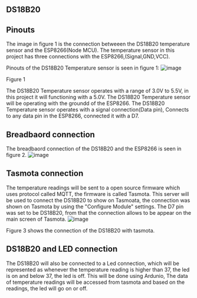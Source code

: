  ## DS18B20

## Pinouts
The image in figure 1 is the connection betweeen the DS18B20 temperature sensor and the ESP8266(Node MCU). The temperature sensor in this project has three connections with the ESP8266,(Signal,GND,VCC).

Pinouts of the DS18B20 Temperature sensor is seen in figure 1:
![image](https://github.com/MMemon2003/HealthProject2024/assets/146339735/2f5c56ea-530f-49b4-972a-11f1d4023142)

Figure 1

The DS18B20 Temperature sensor operates with a range of 3.0V to 5.5V, in this project it will functioning with a 5.0V. 
The DS18B20 Temperature sensor will be operating with the groundd of the ESP8266. 
The DS18B20 Temperature sensor operates with a signal connection(Data pin), Connects to any data pin in the ESP8266, connected it with a D7.

## Breadbaord connection
The breadbaord connection of the DS18B20 and the ESP8266 is seen in figure 2.
![image](https://github.com/MMemon2003/HealthProject2024/assets/146339735/2f8794d1-c427-40e0-8625-bb4668eddc0a)



## Tasmota connection
The temperature readings will be sent to a open source firmware which uses protocol called MQTT, the firmware is called Tasmota. 
This server will be used to connect the DS18B20 to show on Tasmoata, the connection was shown on Tasmota by using the "Configure Module" settings. 
The D7 pin was set to be DS18B20, from that the connection allows to be appear on the main screen of Tasmota. 
![image](https://github.com/MMemon2003/HealthProject2024/assets/146339735/3708d28a-0c05-441e-a4dc-24d88c19dad8)


Figure 3 shows the connection of the DS18B20 with tasmota. 

## DS18B20 and LED connection
The DS18B20 will also be connected to a Led connection, which will be represented as whenever the temperature reading is higher than 37, the led is on and below 37, the led is off. This will be done using Ardunio, 
The data of temperature readings will be accessed from tasmota and based on the readings, the led will go on or off.
